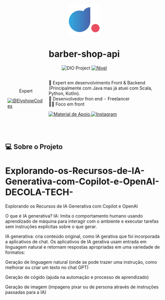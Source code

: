 <!--START_SECTION:header-->
<div align="center">
  <p align="center">
    <img 
      alt="DIO Education" 
      src="https://raw.githubusercontent.com/digitalinnovationone/template-github-trilha/main/.github/assets/logo.webp" 
      width="100px" 
    />
    <h1>barber-shop-api</h1>
  </p>
</div>
<!--END_SECTION:header-->

<p align="center">
  <img src="https://img.shields.io/static/v1?label=DIO&message=Education&color=E94D5F&labelColor=202024" alt="DIO Project" />
  <a href="NIVEL"><img  src="https://img.shields.io/static/v1?label=Nivel&message=Basico&color=E94D5F&labelColor=202024" alt="Nivel"></a>

</p>

<!--  -->
<table align="center">
<thead>
  <tr>
    <td>
        <p align="center">Expert</p>
        <a href="https://github.com/Elyelsons">
        <img src="https://avatars.githubusercontent.com/u/157048915?v=4&size=3" alt="@ElyshowCodes"><br>
      </a>
    </td>
    <td colspan="3">
    <p>🎉 Expert em desenvolvimento Front & Backend (Principalmente com Java mas já atuei com Scala, Python, Kotlin).
      <br/>
     🌟 Desenvolvedor fron end - Freelancer
      <br/>
    👨‍💻 Foco em front
    </p>
      <a 
      href="https://www.linkedin.com/in/elyshow/" 
      align="center">
           <img 
            align="center" 
            alt="Material de Apoio" 
            src="https://img.shields.io/badge/LinkedIn-0077B5?style=for-the-badge&logo=linkedin&logoColor=white"
            >
        </a>
        <a href="https://www.instagram.com/o.elyshow/" target="_blank">
            <img 
              align="center" 
              alt="Instagram" 
              src="https://img.shields.io/badge/Instagram-E4405F?style=for-the-badge&logo=instagram&logoColor=white"
            >
        </a>
    </td>
  </tr>
</thead>
</table>
<!--  -->

<br/>
<br/>

## 💻 Sobre o Projeto
# Explorando-os-Recursos-de-IA-Generativa-com-Copilot-e-OpenAI-DECOLA-TECH-
Explorando os Recursos de IA Generativa com Copilot e OpenAI

O que é IA generativa?
IA: Imita o comportamento humano usando aprendizado de máquina para interagir com o ambiente e executar tarefas sem instruções explícitas sobre o que gerar.


IA generativa: cria conteúdo original, como IA gerativa que foi incorporada a aplicativos de chat. Os aplicativos de IA gerativa usam entrada em linguagem natural e retornam respostas apropriadas em uma variedade de formatos:

Geração de linguagem natural (onde se pode trazer uma instrução, como melhorar ou criar um texto no chat GPT)

Geração de cógido (ajuda na automação e processo de aprendizado)

Geração de imagem (impagens pixar ou de persona através de instruções passadas para a IA)
